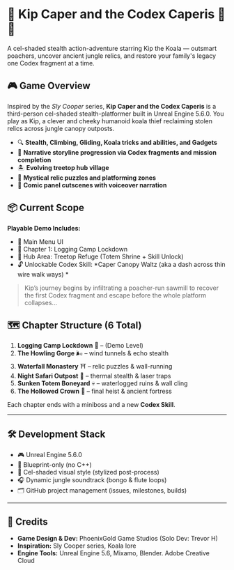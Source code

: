 # 🎩 Kip Caper and the Codex Caperis 🐨🌿

A cel-shaded stealth action-adventure starring Kip the Koala — outsmart poachers, uncover ancient jungle relics, and restore your family's legacy one Codex fragment at a time.

## 🎮 Game Overview

Inspired by the *Sly Cooper* series, **Kip Caper and the Codex Caperis** is a third-person cel-shaded stealth-platformer built in Unreal Engine 5.6.0. You play as Kip, a clever and cheeky humanoid koala thief reclaiming stolen relics across jungle canopy outposts.

- 🔍 **Stealth, Climbing, Gliding, Koala tricks and abilities, and Gadgets**
- 📖 **Narrative storyline progression via Codex fragments and mission completion**
- 🏝️ **Evolving treetop hub village**
- 🧩 **Mystical relic puzzles and platforming zones**
- 👤 **Comic panel cutscenes with voiceover narration**

## 📦 Current Scope

**Playable Demo Includes:**
- 🎯 Main Menu UI
- 🌲 Chapter 1: Logging Camp Lockdown
- 🏡 Hub Area: Treetop Refuge (Totem Shrine + Skill Unlock)
- 🔓 Unlockable Codex Skill: *Caper Canopy Waltz (aka a dash across thin wire walk ways) *

> Kip’s journey begins by infiltrating a poacher-run sawmill to recover the first Codex fragment and escape before the whole platform collapses...

## 🗺️ Chapter Structure (6 Total)

1. **Logging Camp Lockdown** 🌲 – (Demo Level)
2. **The Howling Gorge** 🌬️ – wind tunnels & echo stealth
3. **Waterfall Monastery** ⛩️ – relic puzzles & wall-running
4. **Night Safari Outpost** 🌙 – thermal stealth & laser traps
5. **Sunken Totem Boneyard** 💀 – waterlogged ruins & wall cling
6. **The Hollowed Crown** 👑 – final heist & ancient fortress

Each chapter ends with a miniboss and a new **Codex Skill**.

---

## 🛠️ Development Stack

- 🎮 Unreal Engine 5.6.0
- 🧠 Blueprint-only (no C++)
- 🎨 Cel-shaded visual style (stylized post-process)
- 🎧 Dynamic jungle soundtrack (bongo & flute loops)
- 🗂️ GitHub project management (issues, milestones, builds)

---

## 🧵 Credits

- **Game Design & Dev:** PhoenixGold Game Studios (Solo Dev: Trevor H)
- **Inspiration:** Sly Cooper series, Koala lore
- **Engine Tools:** Unreal Engine 5.6, Mixamo, Blender. Adobe Creative Cloud
